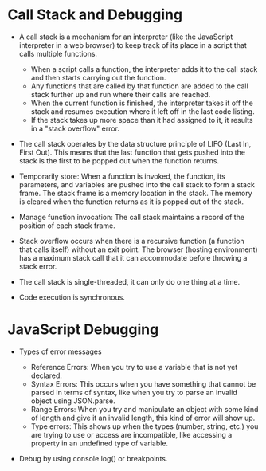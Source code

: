 # Call Stack and Debugging

* A call stack is a mechanism for an interpreter (like the JavaScript interpreter in a web browser) to keep track of its place in a script that calls multiple functions. 
  - When a script calls a function, the interpreter adds it to the call stack and then starts carrying out the function.
  - Any functions that are called by that function are added to the call stack further up and run where their calls are reached.
  - When the current function is finished, the interpreter takes it off the stack and resumes execution where it left off in the last code listing.
  - If the stack takes up more space than it had assigned to it, it results in a "stack overflow" error.

* The call stack operates by the data structure principle of LIFO (Last In, First Out). This means that the last function that gets pushed into the stack is the first to be popped out when the function returns.

* Temporarily store: When a function is invoked, the function, its parameters, and variables are pushed into the call stack to form a stack frame. The stack frame is a memory location in the stack. The memory is cleared when the function returns as it is popped out of the stack.
* Manage function invocation: The call stack maintains a record of the position of each stack frame.
* Stack overflow occurs when there is a recursive function (a function that calls itself) without an exit point. The browser (hosting environment) has a maximum stack call that it can accommodate before throwing a stack error.
* The call stack is single-threaded, it can only do one thing at a time.
* Code execution is synchronous.

# JavaScript Debugging

* Types of error messages
  - Reference Errors: When you try to use a variable that is not yet declared.
  - Syntax Errors: This occurs when you have something that cannot be parsed in terms of syntax, like when you try to parse an invalid object using JSON.parse.
  - Range Errors: When you try and manipulate an object with some kind of length and give it an invalid length, this kind of error will show up.
  - Type errors: This shows up when the types (number, string, etc.) you are trying to use or access are incompatible, like accessing a property in an undefined type of variable.

* Debug by using console.log() or breakpoints.
